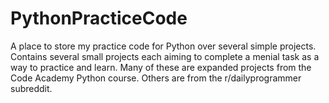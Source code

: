 # PythonPracticeCode
A place to store my practice code for Python over several simple projects. Contains several small projects each aiming to complete a menial task as a way to practice and learn. Many of these are expanded projects from the Code Academy Python course. Others are from the r/dailyprogrammer subreddit. 
